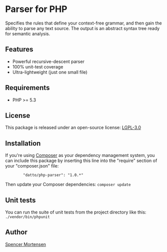 # Parser for PHP

Specifies the rules that define your context-free grammar, and then gain
the ability to parse any text source. The output is an abstract syntax tree
ready for semantic analysis.

## Features

* Powerful recursive-descent parser
* 100% unit-test coverage
* Ultra-lightweight (just one small file)

## Requirements

* PHP >= 5.3

## License

This package is released under an open-source license: [LGPL-3.0](https://www.gnu.org/licenses/lgpl-3.0.html)

## Installation

If you're using [Composer](https://getcomposer.org/) as your dependency
management system, you can include this package by inserting this line
into the "require" section of your "composer.json" file:
```
        "datto/php-parser": "1.0.*"
```

Then update your Composer dependencies:
```composer update```

## Unit tests

You can run the suite of unit tests from the project directory like this:
```./vendor/bin/phpunit```

## Author

[Spencer Mortensen](http://spencermortensen.com/contact/)
